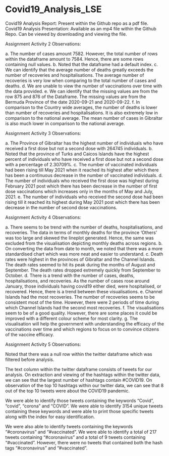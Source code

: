 # Covid19_Analysis_LSE

Covid19 Analysis Report: Present within the Github repo as a pdf file.
Covid19 Analysis Presentation: Available as an mp4 file within the Github Repo. Can be viewed by downloading and viewing the file.

Assignment Activity 2 Observations:

a.	The number of cases amount 7582. However, the total number of rows within the dataframe amount to 7584. Hence, there are some rows containing null values.
b.	 Noted that the dataframe had a default index. 
c.	We can identify that the average number of deaths greatly exceeds the number of recoveries and hospitalisations. The average number of recoveries is very low when comparing to the total number of cases and deaths.
d.	We are unable to view the number of vaccinations over time with the data provided.
e.	We can identify that the missing values are from the row 875 and 876 of the Dataframe. The missing values are from the Bermuda Province of the date 2020-09-21 and 2020-09-22.
f.	In comparison to the Country wide averages, the number of deaths is lower than number of recoveries and hospitalisations. It is also extremely low in comparison to the national average. The mean number of cases in Gibraltar is also much lower in comparison to the national average.



Assignment Activity 3 Observations:

a.	The Province of Gibraltar has the highest number of individuals who have received a first dose but not a second dose with 264745 individuals.
b.	Noted that the province of Turks and Caicos Islands have the highest percent of individuals who have received a first dose but not a second dose with a percentage of 2.30709%.
c.	The number of vaccinated individuals had been rising till May 2021 when it reached its highest after which there has been a continuous decrease in the number of vaccinated individuals. 
d.	The number of individuals who received the first dose was highest during February 2021 post which there has been decrease in the number of first dose vaccinations which increases only in the months of May and July, 2021.
e.	The number of individuals who received the second dose had been rising till it reached its highest during May 2021 post which there has been decrease in the number of second dose vaccinations.




Assignment Activity 4 Observations: 

a.	There seems to be trend with the number of deaths, hospitalisations, and recoveries. The data in terms of monthly deaths for the province ‘Others’ was too large and skewed the lineplot generated. Hence, the same was excluded from the visualisation depicting monthly deaths across regions.
b.	On converting the data from date to month, we noted that there was a more standardised chart which was more neat and easier to understand.
c.	Death rates were highest in the provinces of Gibraltar and the Channel Islands. The death rates seemed to hit its peak during the months of August and September. The death rates dropped extremely quickly from September to October.
d.	There is a trend with the number of cases, deaths, hospitalisations, and recoveries. As the number of cases rose around January, those individuals having covid19 either died, were hospitalised, or recovered. Hence, there is a trend between these visualisations.
e.	Channel Islands had the most recoveries. The number of recoveries seems to be consistent most of the time. However, there were 2 periods of time during which Channel Islands had the second most recoveries.
f.	The visualisations seem to be of a good quality. However, there are some places it could be improved with a different colour scheme for most clarity.
g.	The visualisation will help the government with understanding the efficacy of the vaccinations over time and which regions to focus on to convince citizens of the vaccine efficacy.


Assignment Activity 5 Observations:

Noted that there was a null row within the twitter dataframe which was filtered before analysis.

The text column within the twitter dataframe consists of tweets for our analysis. On extraction and viewing of the hashtags within the twitter data, we can see that the largest number of hashtags contain #COVID19. On observation of the top 10 hashtags within our twitter data, we can see that 8 out of the top 10 tweets were about the COVID19 pandemic. 

We were able to identify those tweets containing the keywords “Covid”, “covid”, “corona” and “COVID”. We were able to identify 3154 unique tweets containing these keywords and were able to print those specific tweets along with the index for easy identification.

We were also able to identify tweets containing the keywords “#coronavirus” and “#vaccinated”. We were able to identify a total of 217 tweets containing “#coronavirus” and a total of 9 tweets containing “#vaccinated”. However, there were no tweets that contained both the hash tags “#coronavirus” and “#vaccinated”.

